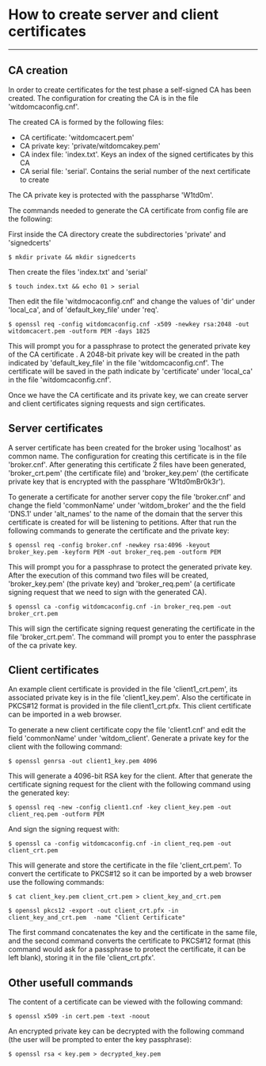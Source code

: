 # How to create server and client certificates
---------------------------------------------

## CA creation

In order to create certificates for the test phase a self-signed CA has been created. The configuration for creating the CA is in the file 'witdomcaconfig.cnf'.

The created CA is formed by the following files:
  - CA certificate: 'witdomcacert.pem'
  - CA private key: 'private/witdomcakey.pem'
  - CA index file: 'index.txt'. Keys an index of the signed certificates by this CA
  - CA serial file: 'serial'. Contains the serial number of the next certificate to create

The CA private key is protected with the passpharse 'W1td0m'.

The commands needed to generate the CA certificate from config file are the following:

First inside the CA directory create the subdirectories 'private' and 'signedcerts'
```
$ mkdir private && mkdir signedcerts
```

Then create the files 'index.txt' and 'serial'
```
$ touch index.txt && echo 01 > serial
```

Then edit the file 'witdmocaconfig.cnf' and change the values of 'dir' under 'local_ca', and of 'default_key_file' under 'req'.
```
$ openssl req -config witdomcaconfig.cnf -x509 -newkey rsa:2048 -out witdomcacert.pem -outform PEM -days 1825
```

This will prompt you for a passphrase to protect the generated private key of the CA certificate .
A 2048-bit private key will be created in the path indicated by 'default_key_file' in the file 'witdomcaconfig.cnf'.
The certificate will be saved in the path indicate by 'certificate' under 'local_ca' in the file 'witdomcaconfig.cnf'.



Once we have the CA certificate and its private key, we can create server and client certificates signing requests and sign certificates.

## Server certificates

A server certificate has been created for the broker using 'localhost' as common name. The configuration for creating this certificate is in the file 'broker.cnf'. After generating this certificate 2 files have been generated, 'broker_crt.pem' (the certificate file) and 'broker_key.pem' (the certificate private key that is encrypted with the passphare 'W1td0mBr0k3r').

To generate a certificate for another server copy the file 'broker.cnf' and change the field 'commonName' under 'witdom_broker' and the the field 'DNS.1' under 'alt_names' to the name of the domain that the server this certificate is created for will be listening to petitions. After that run the following commands to generate the certificate and the private key:
```
$ openssl req -config broker.cnf -newkey rsa:4096 -keyout broker_key.pem -keyform PEM -out broker_req.pem -outform PEM
```

This will prompt you for a passphrase to protect the generated private key. After the execution of this command two files will be created, 'broker_key.pem' (the private key) and 'broker_req.pem' (a certificate signing request that we need to sign with the generated CA).
```
$ openssl ca -config witdomcaconfig.cnf -in broker_req.pem -out broker_crt.pem
```

This will sign the certificate signing request generating the certificate in the file 'broker_crt.pem'. The command will prompt you to enter the passphrase of the ca private key.


## Client certificates

An example client certificate is provided in the file 'client1_crt.pem', its associated private key is in the file 'client1_key.pem'. Also the certificate in PKCS#12 format is provided in the file client1_crt.pfx. This client certificate can be imported in a web browser.

To generate a new client certificate copy the file 'client1.cnf' and edit the field 'commonName' under 'witdom_client'. Generate a private key for the client with the following command:
```
$ openssl genrsa -out client1_key.pem 4096
```

This will generate a 4096-bit RSA key for the client. After that generate the certificate signing request for the client with the following command using the generated key:
```
$ openssl req -new -config client1.cnf -key client_key.pem -out client_req.pem -outform PEM
```

And sign the signing request with:
```
$ openssl ca -config witdomcaconfig.cnf -in client_req.pem -out client_crt.pem
```

This will generate and store the certificate in the file 'client_crt.pem'. To convert the certificate to PKCS#12 so it can be imported by a web browser use the following commands:
```
$ cat client_key.pem client_crt.pem > client_key_and_crt.pem
```
```
$ openssl pkcs12 -export -out client_crt.pfx -in client_key_and_crt.pem  -name "Client Certificate"
```

The first command concatenates the key and the certificate in the same file, and the second command converts the certificate to PKCS#12 format (this command would ask for a passphrase to protect the certificate, it can be left blank), storing it in the file 'client_crt.pfx'.


## Other usefull commands

The content of a certificate can be viewed with the following command:
```
$ openssl x509 -in cert.pem -text -noout
```

An encrypted private key can be decrypted with the following command (the user will be prompted to enter the key passphrase):
```
$ openssl rsa < key.pem > decrypted_key.pem
```
